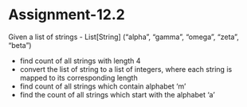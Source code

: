 # Assignment-12.2

Given a list of strings - List[String] (“alpha”, “gamma”, “omega”, “zeta”, “beta”)
- find count of all strings with length 4
- convert the list of string to a list of integers, where each string is mapped to its
corresponding length
- find count of all strings which contain alphabet ‘m’
- find the count of all strings which start with the alphabet ‘a’
